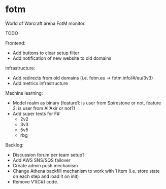 fotm
====

World of Warcraft arena FotM monitor.

TODO

Frontend:
- Add buttons to clear setup filter
- Add notification of new website to old domains

Infrastructure:
- Add redirects from old domains (i.e. fotm.eu -> fotm.info/#/eu/3v3)
- Add metrics infrastructure

Machine learning:
- Model realm as binary (feature1: is user from Spirestone or not, feature 2: is user from Al'Akir or not?)
- Add super tests for F#
  - 2v2
  - 3v3
  - 5v5
  - rbg

Backlog:
- Discussion forum per team setup?
- Add AWS SNS/SQS failover
- Create admin push mechanism
- Change Athena backfill mechanism to work with 1 item (i.e. store state on each step and load it on init)
- Remove V1(C#) code.
